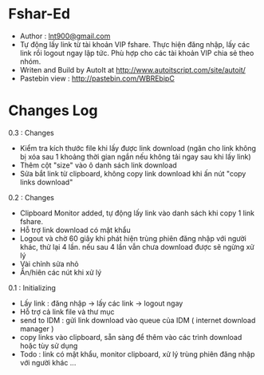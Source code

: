 ﻿Fshar-Ed
=
- Author : lnt900@gmail.com
- Tự động lấy link từ tài khoản VIP fshare. Thực hiện đăng nhập, lấy các link rồi logout ngay lập tức. Phù hợp cho các tài khoản VIP chia sẻ theo nhóm.
- Writen and Build by AutoIt at http://www.autoitscript.com/site/autoit/
- Pastebin view : http://pastebin.com/WBREbipC

Changes Log
=
0.3 : Changes

  - Kiểm tra kích thước file khi lấy được link download (ngăn cho link không bị xóa sau 1 khoảng thời gian ngắn nếu không tải ngay sau khi lấy link)
  - Thêm cột "size" vào ô danh sách link download
  - Sửa bắt link từ clipboard, không copy link download khi ấn nút "copy links download"

0.2 : Changes

  - Clipboard Monitor added, tự động lấy link vào danh sách khi copy 1 link fshare.
  - Hỗ trợ link download có mật khẩu
  - Logout và chờ 60 giây khi phát hiện trùng phiên đăng nhập với người khác, thử lại 4 lần. nếu sau 4 lần vẫn chưa download được sẽ ngừng xử lý
  - Vài chỉnh sửa nhỏ
  - Ẩn/hiên các nút khi xử lý

0.1 : Initializing
  
  - Lấy link : đăng nhập -> lấy các link -> logout ngay
  - Hỗ trợ cả link file và thư mục
  - send to IDM : gửi link download vào queue của IDM ( internet download manager )
  - copy links vào clipboard, sẵn sàng để thêm vào các trình download hoặc tùy sử dụng
  - Todo : link có mật khẩu, monitor clipboard, xử lý trùng phiên đăng nhập với người khác ...
